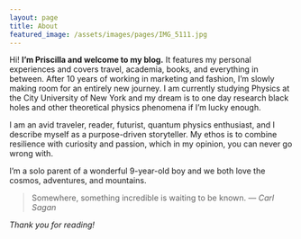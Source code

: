 ```yaml
---
layout: page
title: About
featured_image: /assets/images/pages/IMG_5111.jpg
---
```


Hi! **I’m Priscilla and welcome to my blog.** It features my personal experiences and covers travel, academia, books, and everything in between. After 10 years of working in marketing and fashion, I’m slowly making room for an entirely new journey. I am currently studying Physics at the City University of New York and my dream is to one day research black holes and other theoretical physics phenomena if I’m lucky enough. 

I am an avid traveler, reader, futurist, quantum physics enthusiast, and I describe myself as a purpose-driven storyteller. My ethos is to combine resilience with curiosity and passion, which in my opinion, you can never go wrong with.

I’m a solo parent of a wonderful 9-year-old boy and we both love the cosmos, adventures, and mountains. 

>Somewhere, something incredible is waiting to be known. <cite>— Carl Sagan</cite>

*Thank you for reading!* 
